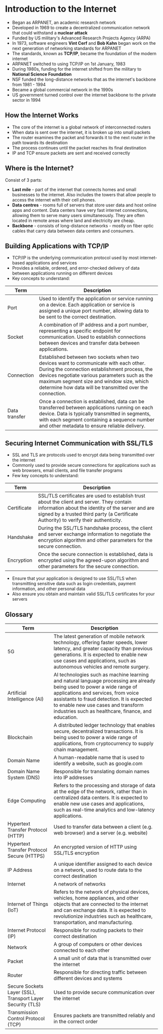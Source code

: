 # Introduction to the Internet
- Began as ARPANET, an academic research network
- Developed in 1969 to create a decentralized communication network that could withstand a **nuclear attack**
- Funded by US military's Advanced Research Projects Agency (ARPA)
- In 1973, software engineers **Vint Cerf** and **Bob Kahn** began work on the next generation of networking standards for ARPANET
- The standards, known as **TCP/IP**, became the foundation of the modern internet
- ARPANET switched to using TCP/IP on 1st January, 1983
- During 1980s, funding for the internet shifted from the military to **National Science Foundation**
- NSF funded the long-distance networks that as the internet's backbone from 1981 - 1994
- Became a global commercial network in the 1990s
- US government turned control over the internet backbone to the private sector in 1994

## How the Internet Works
- The core of the internet is a global network of interconnected routers
- When data is sent over the internet, it is broken up into small packets
- The router examines the packet and forwards it to the next router in the path towards its destination
- The process continues until the packet reaches its final destination
- IP and TCP ensure packets are sent and received correctly

## Where is the Internet?
Consist of 3 parts:
- **Last mile** - part of the internet that connects homes and small businesses to the internet. Also includes the towers that allow people to access the internet with their cell phones.
- **Data centres** - rooms full of servers that store user data and host online apps and content. Data centers have very fast internet connections, allowing them to serve many users simultaneously. They are often located in remote areas where land and electricity are cheap.
- **Backbone** - consists of long-distance networks - mostly on fiber optic cables that carry data between data centers and consumers.

## Building Applications with TCP/IP
- TCP/IP is the underlying communication protocol used by most internet-based applications and services
- Provides a reliable, ordered, and error-checked delivery of data between applications running on different devices
- Key concepts to understand:

| Term | Description |
|--|--|
| Port | Used to identify the application or service running on a device. Each application or service is assigned a unique port number, allowing data to be sent to the correct destination. |
| Socket | A combination of IP address and a port number, representing a specific endpoint for communication. Used to establish connections between devices and transfer data between applications. |
| Connection | Established between two sockets when two devices want to communicate with each other. During the connection establishment process, the devices negotiate various parameters such as the maximum segment size and window size, which determine how data will be transmitted over the connection. |
| Data transfer | Once a connection is established, data can be transferred between applications running on each device. Data is typically transmitted in segments, with each segment containing a sequence number and other metadata to ensure reliable delivery. |

## Securing Internet Communication with SSL/TLS
- SSL and TLS are protocols used to encrypt data being transmitted over the internet
- Commonly used to provide secure connections for applications such as web browsers, email clients, and file transfer programs
- Few key concepts to understand:

| Term | Description |
|--|--|
| Certificate | SSL/TLS certificates are used to establish trust about the client and server. They contain information about the identity of the server and are signed by a trusted third party (a Certificate Authority) to verify their authenticity. |
| Handshake | During the SSL/TLS handshake process, the client and server exchange information to negotiate the encryption algorithm and other parameters for the secure connection. |
| Encryption | Once the secure connection is established, data is encrypted using the agreed-upon algorithm and other parameters for the secure connection. |
- Ensure that your application is designed to use SSL/TLS when transmitting sensitive data such as login credentials, payment information, and other personal data
- Also ensure you obtain and maintain valid SSL/TLS certificates for your servers


## Glossary
| Term | Description |
|--|--|
| 5G | The latest generation of mobile network technology, offering faster speeds, lower latency, and greater capacity than previous generations. It is expected to enable new use cases and applications, such as autonomous vehicles and remote surgery. |
| Artificial Intelligence (AI) | AI technologies such as machine learning and natural language processing are already being used to power a wide range of applications and services, from voice assistants to fraud detection. It is expected to enable new use cases and transform industries such as healthcare, finance, and education. |
| Blockchain | A distributed ledger technology that enables secure, decentralized transactions. It is being used to power a wide range of applications, from cryptocurrency to supply chain management. |
| Domain Name | A human-readable name that is used to identify a website, such as google.com |
| Domain Name System (DNS) | Responsible for translating domain names into IP addresses |
| Edge Computing | Refers to the processing and storage of data at the edge of the network, rather than in centralized data centers. It is expected to enable new use cases and applications, such as real-time analytics and low-latency applications. |
| Hypertext Transfer Protocol (HTTP) | Used to transfer data between a client (e.g. web browser) and a server (e.g. website) |
| Hypertext Transfer Protocol Secure (HTTPS) | An encrypted version of HTTP using SSL/TLS encryption |
| IP Address | A unique identifier assigned to each device on a network, used to route data to the correct destination |
| Internet | A network of networks |
| Internet of Things (IoT) | Refers to the network of physical devices, vehicles, home appliances, and other objects that are connected to the internet and can exchange data. It is expected to revolutionize industries such as healthcare, transportation, and manufacturing. |
| Internet Protocol (IP) | Responsible for routing packets to their correct destination |
| Network | A group of computers or other devices connected to each other |
| Packet | A small unit of data that is transmitted over the internet |
| Router | Responsible for directing traffic between different devices and systems |
| Secure Sockets Layer (SSL), Transport Layer Security (TLS) | Used to provide secure communication over the internet |
| Transmission Control Protocol (TCP) | Ensures packets are transmitted reliably and in the correct order |
